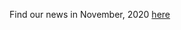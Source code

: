Find our news in November, 2020 [here](https://drive.google.com/file/d/1LZFfn_tJj8l--t36aoSnfEtgB5-21vm3/view?usp=sharing)
